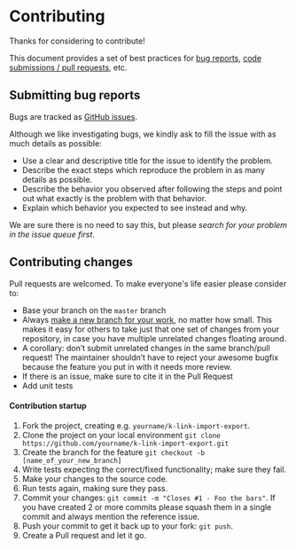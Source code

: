 # Contributing

Thanks for considering to contribute!

This document provides a set of best practices for [bug reports](submitting-bug-reports), [code submissions / pull requests](#contributing-changes), etc.

## Submitting bug reports

Bugs are tracked as [GitHub issues](https://github.com/k-box/k-link-import-export/issues).

Although we like investigating bugs, we kindly ask to fill the issue with as much details as possible:

- Use a clear and descriptive title for the issue to identify the problem.
- Describe the exact steps which reproduce the problem in as many details as possible.
- Describe the behavior you observed after following the steps and point out what exactly is the problem with that behavior.
- Explain which behavior you expected to see instead and why.

We are sure there is no need to say this, but please _search for your problem in the issue queue first_.

## Contributing changes

Pull requests are welcomed. To make everyone's life easier please consider to:

- Base your branch on the `master` branch
- Always [make a new branch for your work](#contribution-startup), no matter how small. This makes it easy for others to take just that one set of changes from your repository, in case you have multiple unrelated changes floating around.
 - A corollary: don’t submit unrelated changes in the same branch/pull request! The maintainer shouldn’t have to reject your awesome bugfix because the feature you put in with it needs more review.
- If there is an issue, make sure to cite it in the Pull Request
- Add unit tests

#### Contribution startup

1. Fork the project, creating e.g. `yourname/k-link-import-export`.
2. Clone the project on your local environment `git clone https://github.com/yourname/k-link-import-export.git`
3. Create the branch for the feature `git checkout -b [name_of_your_new_branch]`
4. Write tests expecting the correct/fixed functionality; make sure they fail.
5. Make your changes to the source code.
6. Run tests again, making sure they pass.
7. Commit your changes: `git commit -m "Closes #1 - Foo the bars"`. If you have created 2 or more commits please squash them in a single commit and always mention the reference issue.
8. Push your commit to get it back up to your fork: `git push`.
9. Create a Pull request and let it go.
